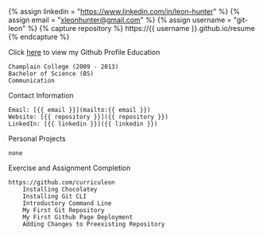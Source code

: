 {% assign linkedin = "https://www.linkedin.com/in/leon-hunter" %} {% assign email = "xleonhunter@gmail.com" %} {% assign username = "git-leon" %} {% capture repository %} https://{{ username }}.github.io/resume {% endcapture %}
	

Click [here](https://github.com/AndrewAscone) to view my Github Profile
Education

    Champlain College (2009 - 2013)
    Bachelor of Science (BS)
    Communication

Contact Information

    Email: [{{ email }}](mailto:{{ email }})
    Website: [{{ repository }}]({{ repository }})
    LinkedIn: [{{ linkedin }}]({{ linkedin }})

Personal Projects

    none

Exercise and Assignment Completion

    https://github.com/curriculeon
        Installing Chocolatey
        Installing Git CLI
        Introductory Command Line
        My First Git Repository
        My First Github Page Deployment
        Adding Changes to Preexisting Repository
